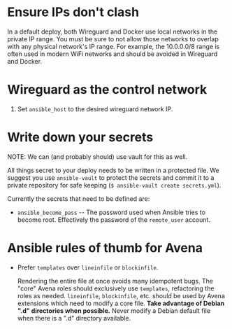 # Ensure IPs don't clash

In a default deploy, both Wireguard and Docker use local networks in the private
IP range. You must be sure to not allow those networks to overlap with any
physical network's IP range. For example, the 10.0.0.0/8 range is often used in
modern WiFi networks and should be avoided in Wireguard and Docker.

# Wireguard as the control network

1. Set `ansible_host` to the desired wireguard network IP.

# Write down your secrets

NOTE: We can (and probably should) use vault for this as well.

All things secret to your deploy needs to be written in a protected file. We
suggest you use `ansible-vault` to protect the secrets and commit it to a
private repository for safe keeping (`$ ansible-vault create secrets.yml`).

Currently the secrets that need to be defined are:

- `ansible_become_pass` -- The password used when Ansible tries to become root.
  Effectively the password of the `remote_user` account.

# Ansible rules of thumb for Avena

- Prefer `templates` over `lineinfile` or `blockinfile`.

  Rendering the entire file at once avoids many idempotent bugs. The "core"
  Avena roles should exclusively use `templates`, refactoring the roles as
  needed. `lineinfile`, `blockinfile`, etc. should be used by Avena extensions
  which need to modify a core file. **Take advantage of Debian ".d" directories
  when possible.** Never modify a Debian default file when there is a ".d"
  directory available.

